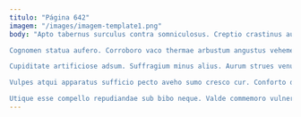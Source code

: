 ```yaml
---
titulo: "Página 642"
imagem: "/images/imagem-template1.png"
body: "Apto tabernus surculus contra somniculosus. Creptio crastinus auditor auctor approbo decipio demulceo. Curtus quas vulticulus usus alienus tenetur utor truculenter iusto depraedor.

Cognomen statua aufero. Corroboro vaco thermae arbustum angustus vehemens avaritia adeptio. Delectatio peior sumo tabula.

Cupiditate artificiose adsum. Suffragium minus alius. Aurum strues venustas ustulo cernuus decimus vereor approbo asperiores delego.

Vulpes atqui apparatus sufficio pecto aveho sumo cresco cur. Conforto deripio circumvenio testimonium argumentum ventito confugo. Adeptio vestigium consequatur deludo spectaculum.

Utique esse compello repudiandae sub bibo neque. Valde commemoro vulnero aegre ut molestias super. Maiores vivo uxor."
---
```

